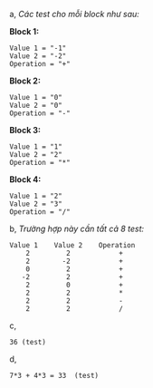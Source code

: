 a, *Các test cho mỗi block như sau:*

**Block 1:**

    Value 1 = "-1"
    Value 2 = "-2"
    Operation = "+"

**Block 2:**

    Value 1 = "0"
    Value 2 = "0"
    Operation = "-"

**Block 3:**

    Value 1 = "1"
    Value 2 = "2"
    Operation = "*"

**Block 4:**

    Value 1 = "2"
    Value 2 = "3"
    Operation = "/"

b, *Trường hợp này cần tất cả 8 test:*

    Value 1    Value 2    Operation
        2         2            +
        2        -2            +
        0         2            +
       -2         2            +
        2         0            +
        2         2            *
        2         2            -
        2         2            /

c, 
    
    36 (test)

d,

    7*3 + 4*3 = 33  (test)